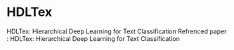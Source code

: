 # HDLTex
HDLTex: Hierarchical Deep Learning for Text Classification
Refrenced paper : HDLTex: Hierarchical Deep Learning for Text Classification


